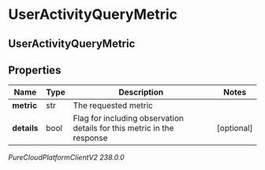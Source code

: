 # UserActivityQueryMetric

## UserActivityQueryMetric

## Properties

|Name | Type | Description | Notes|
|------------ | ------------- | ------------- | -------------|
| **metric** | str | The requested metric | |
| **details** | bool | Flag for including observation details for this metric in the response | [optional] |



_PureCloudPlatformClientV2 238.0.0_
